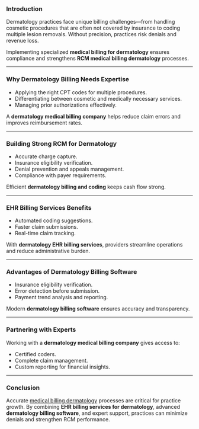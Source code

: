 ### Introduction  
Dermatology practices face unique billing challenges—from handling cosmetic procedures that are often not covered by insurance to coding multiple lesion removals. Without precision, practices risk denials and revenue loss.  

Implementing specialized **medical billing for dermatology** ensures compliance and strengthens **RCM medical billing dermatology** processes.  

---

### Why Dermatology Billing Needs Expertise  
- Applying the right CPT codes for multiple procedures.  
- Differentiating between cosmetic and medically necessary services.  
- Managing prior authorizations effectively.  

A **dermatology medical billing company** helps reduce claim errors and improves reimbursement rates.  

---

### Building Strong RCM for Dermatology  
- Accurate charge capture.  
- Insurance eligibility verification.  
- Denial prevention and appeals management.  
- Compliance with payer requirements.  

Efficient **dermatology billing and coding** keeps cash flow strong.  

---

### EHR Billing Services Benefits  
- Automated coding suggestions.  
- Faster claim submissions.  
- Real-time claim tracking.  

With **dermatology EHR billing services**, providers streamline operations and reduce administrative burden.  

---

### Advantages of Dermatology Billing Software  
- Insurance eligibility verification.  
- Error detection before submission.  
- Payment trend analysis and reporting.  

Modern **dermatology billing software** ensures accuracy and transparency.  

---

### Partnering with Experts  
Working with a **dermatology medical billing company** gives access to:  
- Certified coders.  
- Complete claim management.  
- Custom reporting for financial insights.  

---

### Conclusion  
Accurate [medical billing dermatology](https://www.imagnumhealthcare.com/specialty/dermatology) processes are critical for practice growth. By combining **EHR billing services for dermatology**, advanced **dermatology billing software**, and expert support, practices can minimize denials and strengthen RCM performance.  
